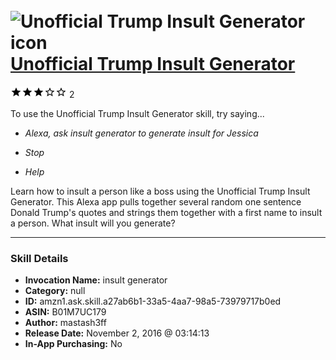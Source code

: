 # &nbsp;<img src="skill_icon" alt="Unofficial Trump Insult Generator icon" width="36"> [Unofficial Trump Insult Generator](http://alexa.amazon.com/#skills/amzn1.ask.skill.a27ab6b1-33a5-4aa7-98a5-73979717b0ed)
![3 stars](../../images/ic_star_black_18dp_1x.png)![3 stars](../../images/ic_star_black_18dp_1x.png)![3 stars](../../images/ic_star_black_18dp_1x.png)![3 stars](../../images/ic_star_border_black_18dp_1x.png)![3 stars](../../images/ic_star_border_black_18dp_1x.png) 2

To use the Unofficial Trump Insult Generator skill, try saying...

* *Alexa, ask insult generator to generate insult for Jessica*

* *Stop*

* *Help*

Learn how to insult a person like a boss using the Unofficial Trump Insult Generator.  This Alexa app pulls together several random one sentence Donald Trump's quotes and strings them together with a first name to insult a person.  What insult will you generate?

***

### Skill Details

* **Invocation Name:** insult generator
* **Category:** null
* **ID:** amzn1.ask.skill.a27ab6b1-33a5-4aa7-98a5-73979717b0ed
* **ASIN:** B01M7UC179
* **Author:** mastash3ff
* **Release Date:** November 2, 2016 @ 03:14:13
* **In-App Purchasing:** No
